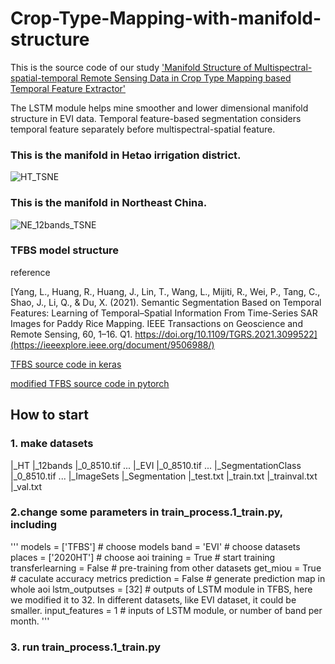 # Crop-Type-Mapping-with-manifold-structure
This is the source code of our study ['Manifold Structure of Multispectral-spatial-temporal Remote Sensing Data in Crop Type Mapping based Temporal Feature Extractor'](https://papers.ssrn.com/sol3/papers.cfm?abstract_id=4762397)

The LSTM module helps mine smoother and lower dimensional manifold structure in EVI data. Temporal feature-based segmentation considers temporal feature separately before multispectral-spatial feature.

### This is the manifold in Hetao irrigation district.
![HT_TSNE](https://github.com/Dushuai12138/Crop-Type-Mapping-with-manifold-structure/assets/116633147/eb643eaf-3b83-4749-8b16-934be4d68edc)


### This is the manifold in Northeast China.
![NE_12bands_TSNE](https://github.com/Dushuai12138/Crop-Type-Mapping-with-manifold-structure/assets/116633147/93c9066a-4b34-4c9b-b6fc-e4dd7d3861a8)


### TFBS model structure
reference

[Yang, L., Huang, R., Huang, J., Lin, T., Wang, L., Mijiti, R., Wei, P., Tang, C., Shao, J., Li, Q., & Du, X. (2021). Semantic Segmentation Based on Temporal Features: Learning of Temporal–Spatial Information From Time-Series SAR Images for Paddy Rice Mapping. IEEE Transactions on Geoscience and Remote Sensing, 60, 1–16. Q1. https://doi.org/10.1109/TGRS.2021.3099522](https://ieeexplore.ieee.org/document/9506988/)

[TFBS source code in keras](https://github.com/younglimpo/TFBSmodel)

[modified TFBS source code in pytorch](https://github.com/Dushuai12138/Crop-Type-Mapping-with-manifold-structure/blob/main/nets/segformer.py)

## How to start
### 1. make datasets
|_HT
    |_12bands
        |_0_8510.tif
        ...
    |_EVI
        |_0_8510.tif
        ...
    |_SegmentationClass
        |_0_8510.tif
        ...
    |_ImageSets
        |_Segmentation
            |_test.txt
            |_train.txt
            |_trainval.txt
            |_val.txt

### 2.change some parameters in train_process.1_train.py, including

'''
models = ['TFBS']         # choose models
band = 'EVI'              # choose datasets    
places = ['2020HT']       # choose aoi
training = True           # start training
transferlearning = False  # pre-training from other datasets
get_miou = True           # caculate accuracy metrics
prediction = False        # generate prediction map in whole aoi
lstm_outputses = [32]     # outputs of LSTM module in TFBS, here we modified it to 32. In different datasets, like EVI dataset, it could be smaller.
input_features = 1        # inputs of LSTM module, or number of band per month.
'''

### 3. run train_process.1_train.py

